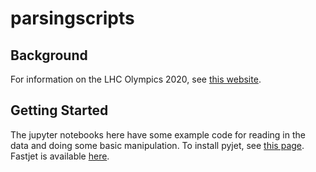 # parsingscripts

## Background

For information on the LHC Olympics 2020, see [this website](https://indico.cern.ch/event/809820/page/19002-lhcolympics2020).

## Getting Started

The jupyter notebooks here have some example code for reading in the data and doing some basic manipulation.  To install pyjet, see [this page](https://github.com/scikit-hep/pyjet). Fastjet is available [here](http://fastjet.fr/).

